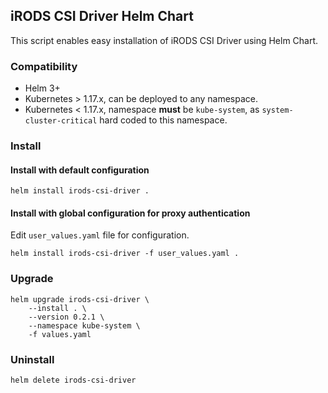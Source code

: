 ## iRODS CSI Driver Helm Chart
This script enables easy installation of iRODS CSI Driver using Helm Chart.

### Compatibility
- Helm 3+
- Kubernetes > 1.17.x, can be deployed to any namespace.
- Kubernetes < 1.17.x, namespace **must** be `kube-system`, as `system-cluster-critical` hard coded to this namespace.

### Install
#### Install with default configuration
```shell script
helm install irods-csi-driver .
```

#### Install with global configuration for proxy authentication
Edit `user_values.yaml` file for configuration.

```shell script
helm install irods-csi-driver -f user_values.yaml .
```

### Upgrade
```shell script
helm upgrade irods-csi-driver \
    --install . \
    --version 0.2.1 \
    --namespace kube-system \
    -f values.yaml
```

### Uninstall
```shell script
helm delete irods-csi-driver
```
